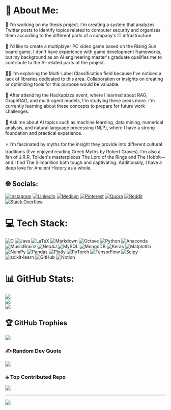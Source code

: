 # 💫 About Me:
🔭 I'm working on my thesis project. I'm creating a system that analyzes Twitter posts to identify topics related to computer security and organizes them according to the different parts of a company's IT infrastructure.<br><br>👯 I'd like to create a multiplayer PC video game based on the Rising Sun board game. I don't have experience with game development frameworks, but my background as an AI engineering master's graduate qualifies me to contribute to the AI-related parts of the project.<br><br>🤝🏼 I'm exploring the Multi-Label Classification field because I've noticed a lack of libraries dedicated to this area. Collaboration or insights on creating or optimizing tools for this purpose would be valuable.<br><br>🌱 After attending the Hackapizza event, where I learned about RAG, GraphRAG, and multi-agent models, I'm studying these areas more. I'm currently learning about these concepts to prepare for future work challenges.<br><br>💬 Ask me about AI topics such as machine learning, data mining, numerical analysis, and natural language processing (NLP), where I have a strong foundation and practical experience.<br><br>⚡️ I'm fascinated by myths for the insight they provide into different cultural traditions (I've enjoyed reading Greek Myths by Robert Graves). I'm also a fan of J.R.R. Tolkien's masterpieces The Lord of the Rings and The Hobbit—and I find The Silmarillion both tough and captivating. Additionally, I have a deep love for Ancient History as a whole.


## 🌐 Socials:
[![Instagram](https://img.shields.io/badge/Instagram-%23E4405F.svg?logo=Instagram&logoColor=white)](https://instagram.com/irfeazy) [![LinkedIn](https://img.shields.io/badge/LinkedIn-%230077B5.svg?logo=linkedin&logoColor=white)](https://linkedin.com/in/irfan-cela) [![Medium](https://img.shields.io/badge/Medium-12100E?logo=medium&logoColor=white)](https://medium.com/@irfeazy) [![Pinterest](https://img.shields.io/badge/Pinterest-%23E60023.svg?logo=Pinterest&logoColor=white)](https://pinterest.com/irfeazy) [![Quora](https://img.shields.io/badge/Quora-%23B92B27.svg?logo=Quora&logoColor=white)](https://quora.com/profile/irfeazy) [![Reddit](https://img.shields.io/badge/Reddit-%23FF4500.svg?logo=Reddit&logoColor=white)](https://reddit.com/user/Traditional-Piano-15 ) [![Stack Overflow](https://img.shields.io/badge/-Stackoverflow-FE7A16?logo=stack-overflow&logoColor=white)](https://stackoverflow.com/users/22934939)

# 💻 Tech Stack:
![C](https://img.shields.io/badge/c-%2300599C.svg?style=for-the-badge&logo=c&logoColor=white) ![Java](https://img.shields.io/badge/java-%23ED8B00.svg?style=for-the-badge&logo=openjdk&logoColor=white) ![LaTeX](https://img.shields.io/badge/latex-%23008080.svg?style=for-the-badge&logo=latex&logoColor=white) ![Markdown](https://img.shields.io/badge/markdown-%23000000.svg?style=for-the-badge&logo=markdown&logoColor=white) ![Octave](https://img.shields.io/badge/OCTAVE-darkblue?style=for-the-badge&logo=octave&logoColor=fcd683) ![Python](https://img.shields.io/badge/python-3670A0?style=for-the-badge&logo=python&logoColor=ffdd54) ![Anaconda](https://img.shields.io/badge/Anaconda-%2344A833.svg?style=for-the-badge&logo=anaconda&logoColor=white) ![MusicBrainz](https://img.shields.io/badge/Musicbrainz-EB743B?style=for-the-badge&logo=musicbrainz&logoColor=BA478F) ![Neo4J](https://img.shields.io/badge/Neo4j-008CC1?style=for-the-badge&logo=neo4j&logoColor=white) ![MySQL](https://img.shields.io/badge/mysql-4479A1.svg?style=for-the-badge&logo=mysql&logoColor=white) ![MongoDB](https://img.shields.io/badge/MongoDB-%234ea94b.svg?style=for-the-badge&logo=mongodb&logoColor=white) ![Keras](https://img.shields.io/badge/Keras-%23D00000.svg?style=for-the-badge&logo=Keras&logoColor=white) ![Matplotlib](https://img.shields.io/badge/Matplotlib-%23ffffff.svg?style=for-the-badge&logo=Matplotlib&logoColor=black) ![NumPy](https://img.shields.io/badge/numpy-%23013243.svg?style=for-the-badge&logo=numpy&logoColor=white) ![Pandas](https://img.shields.io/badge/pandas-%23150458.svg?style=for-the-badge&logo=pandas&logoColor=white) ![Plotly](https://img.shields.io/badge/Plotly-%233F4F75.svg?style=for-the-badge&logo=plotly&logoColor=white) ![PyTorch](https://img.shields.io/badge/PyTorch-%23EE4C2C.svg?style=for-the-badge&logo=PyTorch&logoColor=white) ![TensorFlow](https://img.shields.io/badge/TensorFlow-%23FF6F00.svg?style=for-the-badge&logo=TensorFlow&logoColor=white) ![Scipy](https://img.shields.io/badge/SciPy-%230C55A5.svg?style=for-the-badge&logo=scipy&logoColor=%white) ![scikit-learn](https://img.shields.io/badge/scikit--learn-%23F7931E.svg?style=for-the-badge&logo=scikit-learn&logoColor=white) ![GitHub](https://img.shields.io/badge/github-%23121011.svg?style=for-the-badge&logo=github&logoColor=white) ![Notion](https://img.shields.io/badge/Notion-%23000000.svg?style=for-the-badge&logo=notion&logoColor=white)
# 📊 GitHub Stats:
![](https://github-readme-stats.vercel.app/api?username=IrfEazy&theme=ambient_gradient&hide_border=false&include_all_commits=true&count_private=true)<br/>
![](https://github-readme-streak-stats.herokuapp.com/?user=IrfEazy&theme=ambient_gradient&hide_border=false)<br/>
![](https://github-readme-stats.vercel.app/api/top-langs/?username=IrfEazy&theme=ambient_gradient&hide_border=false&include_all_commits=true&count_private=true&layout=compact)

## 🏆 GitHub Trophies
![](https://github-profile-trophy.vercel.app/?username=IrfEazy&theme=ambient_gradient&no-frame=false&no-bg=true&margin-w=4)

### ✍️ Random Dev Quote
![](https://quotes-github-readme.vercel.app/api?type=horizontal&theme=radical)

### 🔝 Top Contributed Repo
![](https://github-contributor-stats.vercel.app/api?username=IrfEazy&limit=5&theme=ambient_gradient&combine_all_yearly_contributions=true)

---
[![](https://visitcount.itsvg.in/api?id=IrfEazy&icon=10&color=13)](https://visitcount.itsvg.in)

<!-- Proudly created with GPRM ( https://gprm.itsvg.in ) -->
